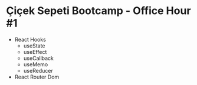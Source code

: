 # Çiçek Sepeti Bootcamp - Office Hour #1

- React Hooks
  - useState
  - useEffect
  - useCallback
  - useMemo
  - useReducer
- React Router Dom
